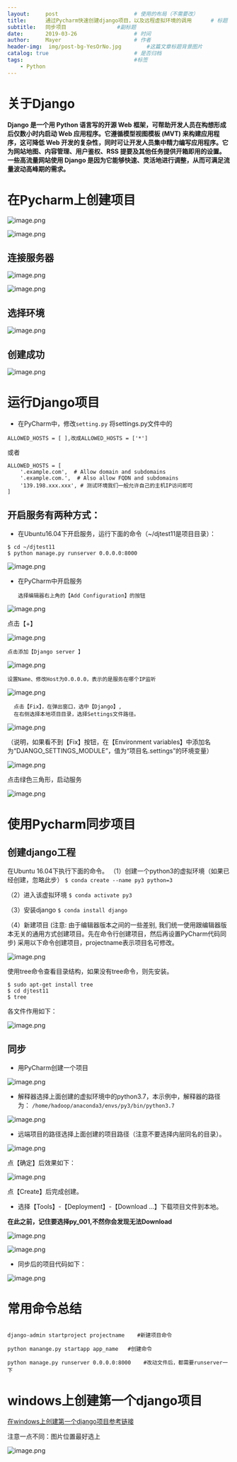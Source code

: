 ```yaml
---
layout:     post   				        # 使用的布局（不需要改）
title:      通过Pycharm快速创建django项目，以及远程虚拟环境的调用	   # 标题 
subtitle:   同步项目                #副标题
date:       2019-03-26				    # 时间
author:     Mayer					    # 作者
header-img:  img/post-bg-YesOrNo.jpg       	#这篇文章标题背景图片
catalog: true 						    # 是否归档
tags:								    #标签
    - Python
---
```




# 关于Django
**Django 是一个用 Python 语言写的开源 Web 框架，可帮助开发人员在构想形成后仅数小时内启动 Web 应用程序。它遵循模型视图模板 (MVT) 来构建应用程序，这可降低 Web 开发的复杂性，同时可让开发人员集中精力编写应用程序。它为网站地图、内容管理、用户鉴权、RSS 提要及其他任务提供开箱即用的设置。一些高流量网站使用 Django 是因为它能够快速、灵活地进行调整，从而可满足流量波动高峰期的需求。**

# 在Pycharm上创建项目

![image.png](https://upload-images.jianshu.io/upload_images/12269087-2ff4760fd1fe7b08.png?imageMogr2/auto-orient/strip%7CimageView2/2/w/1240)



![image.png](https://upload-images.jianshu.io/upload_images/12269087-d630c5ef92f8a3d4.png?imageMogr2/auto-orient/strip%7CimageView2/2/w/1240)

## 连接服务器

![image.png](https://upload-images.jianshu.io/upload_images/12269087-9e68a8da5b5823ac.png?imageMogr2/auto-orient/strip%7CimageView2/2/w/1240)

![image.png](https://upload-images.jianshu.io/upload_images/12269087-1f20663496427a57.png?imageMogr2/auto-orient/strip%7CimageView2/2/w/1240)

## 选择环境 
![image.png](https://upload-images.jianshu.io/upload_images/12269087-fdbd14e3e758d3a3.png?imageMogr2/auto-orient/strip%7CimageView2/2/w/1240)

## 创建成功
![image.png](https://upload-images.jianshu.io/upload_images/12269087-d7c6ac6bde1c54f0.png?imageMogr2/auto-orient/strip%7CimageView2/2/w/1240)

# 运行Django项目

  * 在PyCharm中，修改`setting.py`
将settings.py文件中的


```ALLOWED_HOSTS = [ ],改成ALLOWED_HOSTS = ['*']```


或者



```
ALLOWED_HOSTS = [
    '.example.com',  # Allow domain and subdomains
    '.example.com.',  # Also allow FQDN and subdomains
    '139.198.xxx.xxx', # 测试环境我们一般允许自己的主机IP访问即可
]
```

## 开启服务有两种方式：
* 在Ubuntu16.04下开启服务，运行下面的命令（~/djtest11是项目目录）：
```
$ cd ~/djtest11
$ python manage.py runserver 0.0.0.0:8000
```
![image.png](https://upload-images.jianshu.io/upload_images/12269087-c3652d2866951735.png?imageMogr2/auto-orient/strip%7CimageView2/2/w/1240)

*  在PyCharm中开启服务

       选择编辑器右上角的【Add Configuration】的按钮

![image.png](https://upload-images.jianshu.io/upload_images/12269087-10ff1b498b2a2d41.png?imageMogr2/auto-orient/strip%7CimageView2/2/w/1240)


  点击【+】
     
         
![image.png](https://upload-images.jianshu.io/upload_images/12269087-3bea7a5f754cb1f1.png?imageMogr2/auto-orient/strip%7CimageView2/2/w/1240)


    点击添加【Django server 】

![image.png](https://upload-images.jianshu.io/upload_images/12269087-8c81873b529d9707.png?imageMogr2/auto-orient/strip%7CimageView2/2/w/1240)


    设置Name、修改Host为0.0.0.0，表示的是服务在哪个IP监听


![image.png](https://upload-images.jianshu.io/upload_images/12269087-8e2548f271d44d13.png?imageMogr2/auto-orient/strip%7CimageView2/2/w/1240)


      点击【Fix】，在弹出窗口，选中【Django】,
      在右侧选择本地项目目录，选择Settings文件路径。
      
      

![image.png](https://upload-images.jianshu.io/upload_images/12269087-cb4762fe8d25675d.png?imageMogr2/auto-orient/strip%7CimageView2/2/w/1240)


（说明，如果看不到【Fix】按钮，在【Environment variables】中添加名为“DJANGO_SETTINGS_MODULE”，值为“项目名.settings”的环境变量）


![image.png](https://upload-images.jianshu.io/upload_images/12269087-c72e58be2d086b43.png?imageMogr2/auto-orient/strip%7CimageView2/2/w/1240)


点击绿色三角形，启动服务

![image.png](https://upload-images.jianshu.io/upload_images/12269087-911510c92f5a7d48.png?imageMogr2/auto-orient/strip%7CimageView2/2/w/1240)


# 使用Pycharm同步项目

## 创建django工程

在Ubuntu 16.04下执行下面的命令。
（1）创建一个python3的虚拟环境（如果已经创建，忽略此步）
```$ conda create --name py3 python=3```

（2）进入该虚拟环境
```$ conda activate py3```

（3）安装django
```$ conda install django```

（4）新建项目
 (注意: 由于编辑器版本之间的一些差别, 我们统一使用跟编辑器版本无关的通用方式创建项目。先在命令行创建项目，然后再设置PyCharm代码同步)
采用以下命令创建项目，projectname表示项目名可修改。

![image.png](https://upload-images.jianshu.io/upload_images/12269087-c2de98473be3379a.png?imageMogr2/auto-orient/strip%7CimageView2/2/w/1240)

使用tree命令查看目录结构，如果没有tree命令，则先安装。

```
$ sudo apt-get install tree
$ cd djtest11
$ tree
```
各文件作用如下：

![image.png](https://upload-images.jianshu.io/upload_images/12269087-cfbf7a0bb8a8476e.png?imageMogr2/auto-orient/strip%7CimageView2/2/w/1240)



## 同步

* 用PyCharm创建一个项目

![image.png](https://upload-images.jianshu.io/upload_images/12269087-6d1dc83497b2c126.png?imageMogr2/auto-orient/strip%7CimageView2/2/w/1240)

* 解释器选择上面创建的虚拟环境中的python3.7，本示例中，解释器的路径为：
`/home/hadoop/anaconda3/envs/py3/bin/python3.7`

![image.png](https://upload-images.jianshu.io/upload_images/12269087-c00d4e3f2ffb535b.png?imageMogr2/auto-orient/strip%7CimageView2/2/w/1240)

* 远端项目的路径选择上面创建的项目路径（注意不要选择内层同名的目录）。

![image.png](https://upload-images.jianshu.io/upload_images/12269087-57a23e4e0dbfe6b7.png?imageMogr2/auto-orient/strip%7CimageView2/2/w/1240)


点【确定】后效果如下：

![image.png](https://upload-images.jianshu.io/upload_images/12269087-b0042ff6fe792f02.png?imageMogr2/auto-orient/strip%7CimageView2/2/w/1240)

点【Create】后完成创建。


* 选择【Tools】-【Deployment】-【Download ...】下载项目文件到本地。

**在此之前，记住要选择py_001,不然你会发现无法Download**

![image.png](https://upload-images.jianshu.io/upload_images/12269087-ae0a71c03154be96.png?imageMogr2/auto-orient/strip%7CimageView2/2/w/1240)

![image.png](https://upload-images.jianshu.io/upload_images/12269087-6575f75e0cb13a17.png?imageMogr2/auto-orient/strip%7CimageView2/2/w/1240)

* 同步后的项目代码如下：

![image.png](https://upload-images.jianshu.io/upload_images/12269087-8282601104df5dd2.png?imageMogr2/auto-orient/strip%7CimageView2/2/w/1240)


# 常用命令总结

 ```

django-admin startproject projectname    #新建项目命令

python manange.py startapp app_name   #创建命令

python manage.py runserver 0.0.0.0:8000    #改动文件后，都需要runserver一下

```
# windows上创建第一个django项目

[在windows上创建第一个django项目参考链接](https://www.django.cn/article/show-7.html)

注意一点不同：图片位置最好选上


![image.png](https://upload-images.jianshu.io/upload_images/12269087-0bdde89ce4f30031.png?imageMogr2/auto-orient/strip%7CimageView2/2/w/1240)
